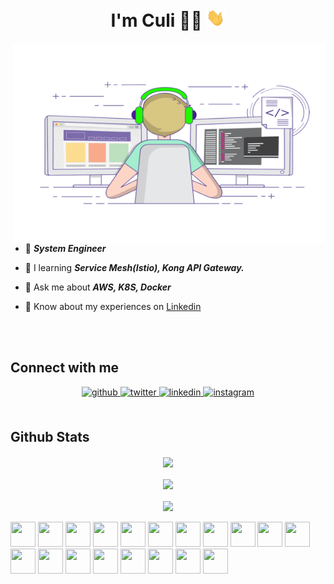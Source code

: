 # <div align="center"> <a> I'm Culi 👨‍💻 <img src="https://raw.githubusercontent.com/ABSphreak/ABSphreak/master/gifs/Hi.gif" width="30px"> </a> </div>
  
<!-- **About Me :** -->

<img align="right" src="https://github.com/mikonoid/mikonoid/blob/main/images/gifs/coder3.gif?raw=true" width="500" height="320" />


- 🔭 ***System Engineer***

- 📝 I learning ***Service Mesh(Istio), Kong API Gateway.***

- 💬 Ask me about ***AWS, K8S, Docker***

- 📄 Know about my experiences on [Linkedin](https://www.linkedin.com/in/duyhenryer/)

<br/>  

<!-- ## My Skill  
<table><tr><td valign="top" width="50%">

### Languages and Frameworks  
<div align="center">  
<img style="margin: 10px" src="https://profilinator.rishav.dev/skills-assets/vuejs-original-wordmark.svg" alt="Vue.js" height="50" />  
<img style="margin: 10px" src="https://profilinator.rishav.dev/skills-assets/django-original.svg" alt="Django" height="50" />  
<img style="margin: 10px" src="https://profilinator.rishav.dev/skills-assets/python-original.svg" alt="Python" height="50" />  
<img style="margin: 10px" src="https://profilinator.rishav.dev/skills-assets/gnu_bash-icon.svg" alt="Bash" height="50" />  
<img style="margin: 10px" src="https://profilinator.rishav.dev/skills-assets/laravel-plain-wordmark.svg" alt="Laravel" height="50" />  
<img style="margin: 10px" src="https://profilinator.rishav.dev/skills-assets/java-original-wordmark.svg" alt="Java" height="50" />  
</div>

</td><td valign="top" width="50%">

### DevOps  
<div align="center">  
<img style="margin: 10px" src="https://profilinator.rishav.dev/skills-assets/amazonwebservices-original-wordmark.svg" alt="AWS" height="50" />  
<img style="margin: 10px" src="https://profilinator.rishav.dev/skills-assets/google_cloud-icon.svg" alt="GCP" height="50" />  
<img style="margin: 10px" src="https://profilinator.rishav.dev/skills-assets/kubernetes-icon.svg" alt="Kubernetes" height="50" />  
<img style="margin: 10px" src="https://profilinator.rishav.dev/skills-assets/linux-original.svg" alt="Linux" height="50" />  
<img style="margin: 10px" src="https://profilinator.rishav.dev/skills-assets/git-scm-icon.svg" alt="Git" height="50" />  
<img style="margin: 10px" src="https://profilinator.rishav.dev/skills-assets/postgresql-original-wordmark.svg" alt="PostgreSQL" height="50" />  
<img style="margin: 10px" src="https://profilinator.rishav.dev/skills-assets/nginx-original.svg" alt="Nginx" height="50" />  
<img style="margin: 10px" src="https://profilinator.rishav.dev/skills-assets/apache_cassandra-icon.svg" alt="Cassandra" height="50" />  
<img style="margin: 10px" src="https://profilinator.rishav.dev/skills-assets/mongodb-original-wordmark.svg" alt="MongoDB" height="50" />  
<img style="margin: 10px" src="https://profilinator.rishav.dev/skills-assets/docker-original-wordmark.svg" alt="Docker" height="50" />  
<img style="margin: 10px" src="https://profilinator.rishav.dev/skills-assets/mysql-original-wordmark.svg" alt="MySQL" height="50" />  
<img style="margin: 10px" src="https://profilinator.rishav.dev/skills-assets/apache_kafka-icon.svg" alt="Kafka" height="50" />  
<img style="margin: 10px" src="https://profilinator.rishav.dev/skills-assets/ansible.png" alt="Ansible" height="50" />  
<img style="margin: 10px" src="https://profilinator.rishav.dev/skills-assets/grafana.png" alt="Grafana" height="50" />  
<img style="margin: 10px" src="https://profilinator.rishav.dev/skills-assets/figma-icon.svg" alt="Figma" height="50" />  
<img style="margin: 10px" src="https://profilinator.rishav.dev/skills-assets/jenkins-icon.svg" alt="Jenkins" height="50" />  
<img style="margin: 10px" src="https://profilinator.rishav.dev/skills-assets/redis-original-wordmark.svg" alt="Redis" height="50" />  
<img style="margin: 10px" src="https://profilinator.rishav.dev/skills-assets/mariadb.png" alt="Maria DB" height="50" />  
<img style="margin: 10px" src="https://profilinator.rishav.dev/skills-assets/elasticsearch.png" alt="Elastic Search" height="50" />  
<img style="margin: 10px" src="https://profilinator.rishav.dev/skills-assets/kibana.png" alt="Kibana" height="50" />  
</div>

</td></tr></table>   -->

<br/>  

## Connect with me  
<div align="center">
<a href="https://github.com/duyhenryer" target="_blank">
<img src=https://img.shields.io/badge/github-%2324292e.svg?&style=for-the-badge&logo=github&logoColor=white alt=github style="margin-bottom: 5px;" />
</a>
<a href="https://twitter.com/duyhenryer" target="_blank">
<img src=https://img.shields.io/badge/twitter-%2300acee.svg?&style=for-the-badge&logo=twitter&logoColor=white alt=twitter style="margin-bottom: 5px;" />
</a>
<a href="https://linkedin.com/in/duyhenryer" target="_blank">
<img src=https://img.shields.io/badge/linkedin-%231E77B5.svg?&style=for-the-badge&logo=linkedin&logoColor=white alt=linkedin style="margin-bottom: 5px;" />
</a>
<a href="https://instagram.com/duyhenryer" target="_blank">
<img src=https://img.shields.io/badge/instagram-%23000000.svg?&style=for-the-badge&logo=instagram&logoColor=white alt=instagram style="margin-bottom: 5px;" />
</a>
</div>  
  

<br/>  


## Github Stats  
<div align="center"><img src="https://github-readme-stats.vercel.app/api?username=duyhenryer&show_icons=true&count_private=true&hide_border=true" align="center" /></div>  

<br/>  

<div align="center">
<img src="https://komarev.com/ghpvc/?username=duyhenryer&&style=flat-square" align="center" />
</div>  
  

<br/>  

<div align="center">
            <a href="https://www.buymeacoffee.com/duyhenryer" target="_blank" style="display: inline-block;">
                <img
                    src="https://img.shields.io/badge/Donate-Buy%20Me%20A%20Coffee-orange.svg?style=flat-square" 
                    align="center"
                />
            </a></div>
<br />

<div>
    <img src="https://cultofthepartyparrot.com/guests/hd/partygopher.gif" width="40" height="40"/>
    <img src="https://cultofthepartyparrot.com/guests/hd/partygopher.gif" width="40" height="40"/>
    <img src="https://cultofthepartyparrot.com/guests/hd/partygopher.gif" width="40" height="40"/>
    <img src="https://cultofthepartyparrot.com/guests/hd/partygopher.gif" width="40" height="40"/>
    <img src="https://cultofthepartyparrot.com/parrots/hd/reversecongaparrot.gif" width="40" height="40"/>
    <img src="https://cultofthepartyparrot.com/parrots/hd/reversecongaparrot.gif" width="40" height="40"/>
    <img src="https://cultofthepartyparrot.com/parrots/hd/reversecongaparrot.gif" width="40" height="40"/>
    <img src="https://cultofthepartyparrot.com/flags/hd/vietnamparrot.gif" width="40" height="40"/>
    <img src="https://cultofthepartyparrot.com/flags/hd/vietnamparrot.gif" width="40" height="40"/>
    <img src="https://cultofthepartyparrot.com/flags/hd/vietnamparrot.gif" width="40" height="40"/>
    <img src="https://cultofthepartyparrot.com/flags/hd/vietnamparrot.gif" width="40" height="40"/>
    <img src="https://cultofthepartyparrot.com/flags/hd/vietnamparrot.gif" width="40" height="40"/>
    <img src="https://cultofthepartyparrot.com/parrots/hd/congaparrot.gif" width="40" height="40"/>
    <img src="https://cultofthepartyparrot.com/parrots/hd/congaparrot.gif" width="40" height="40"/>
    <img src="https://cultofthepartyparrot.com/parrots/hd/congaparrot.gif" width="40" height="40"/>
    <img src="https://cultofthepartyparrot.com/guests/hd/partygopher.gif" width="40" height="40"/>
    <img src="https://cultofthepartyparrot.com/guests/hd/partygopher.gif" width="40" height="40"/>
    <img src="https://cultofthepartyparrot.com/guests/hd/partygopher.gif" width="40" height="40"/>
    <img src="https://cultofthepartyparrot.com/guests/hd/partygopher.gif" width="40" height="40"/>
  
</div>

